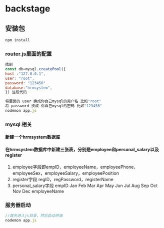 # backstage

## 安装包
```js 
npm install
```

### router.js里面的配置
```js
找到
const db=mysql.createPool({
host :"127.0.0.1",
user: "root",
password: "123456"
database:"hrmsystem",
}) 这段代码

将里面的 user 换成你自己mysql的用户名 比如"root"
将 password 换成 你自己mysql的密码 比如"123456"
nodemon app.js
```



### mysql 相关
#### 新建一个hrmsystem数据库
#### 在hrmsystem数据库中新建三张表，分别是employee和personal_salary以及register
1. employee字段即empID，employeeName，employeePhone，employeeSex，employeeSalary，employeePosition
2. register字段 regID，regPassword，registerName
3. personal_salary字段 empID Jan Feb Mar Apr May Jun Jul Aug Sep Oct Nov Dec employeeName

### 服务器启动
```js
//首先进入js目录，然后启动终端
nodemon app.js
```

